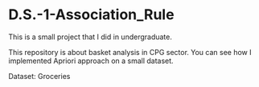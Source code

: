 # D.S.-1-Association_Rule

This is a small project that I did in undergraduate.

This repository is about basket analysis in CPG sector. You can see how I implemented Apriori approach on a small dataset.

Dataset: Groceries
